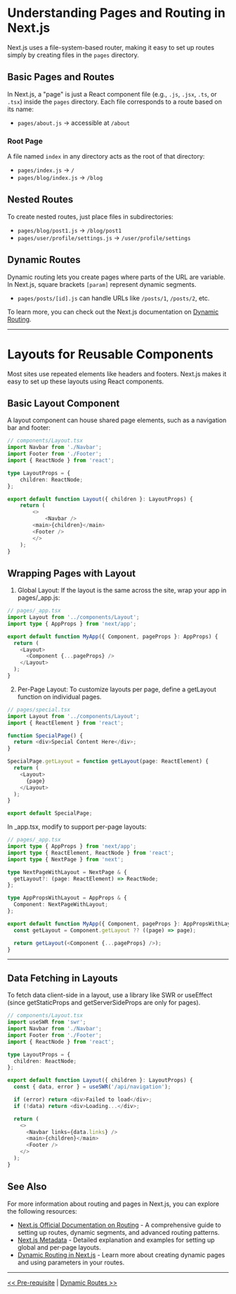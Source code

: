 # Understanding Pages and Routing in Next.js

Next.js uses a file-system-based router, making it easy to set up routes simply by creating files in the `pages` directory.

## Basic Pages and Routes

In Next.js, a "page" is just a React component file (e.g., `.js`, `.jsx`, `.ts`, or `.tsx`) inside the `pages` directory. Each file corresponds to a route based on its name:

- `pages/about.js` → accessible at `/about`

### Root Page

A file named `index` in any directory acts as the root of that directory:

- `pages/index.js` → `/`
- `pages/blog/index.js` → `/blog`

## Nested Routes

To create nested routes, just place files in subdirectories:

- `pages/blog/post1.js` → `/blog/post1`
- `pages/user/profile/settings.js` → `/user/profile/settings`

## Dynamic Routes

Dynamic routing lets you create pages where parts of the URL are variable. In Next.js, square brackets `[param]` represent dynamic segments.

- `pages/posts/[id].js` can handle URLs like `/posts/1`, `/posts/2`, etc.

To learn more, you can check out the Next.js documentation on [Dynamic Routing](https://nextjs.org/docs/routing/dynamic-routes).

---

# Layouts for Reusable Components

Most sites use repeated elements like headers and footers. Next.js makes it easy to set up these layouts using React components.

## Basic Layout Component

A layout component can house shared page elements, such as a navigation bar and footer:

```typescript
// components/Layout.tsx
import Navbar from './Navbar';
import Footer from './Footer';
import { ReactNode } from 'react';

type LayoutProps = {
    children: ReactNode;
};

export default function Layout({ children }: LayoutProps) {
    return (
        <>
            <Navbar />
        <main>{children}</main>
        <Footer />
        </>
    );
}
```

## Wrapping Pages with Layout
1. Global Layout: If the layout is the same across the site, wrap your app in pages/_app.js:

``` TypeScript
// pages/_app.tsx
import Layout from '../components/Layout';
import type { AppProps } from 'next/app';

export default function MyApp({ Component, pageProps }: AppProps) {
  return (
    <Layout>
      <Component {...pageProps} />
    </Layout>
  );
}
```

2. Per-Page Layout: To customize layouts per page, define a getLayout function on individual pages.

``` typescript
// pages/special.tsx
import Layout from '../components/Layout';
import { ReactElement } from 'react';

function SpecialPage() {
  return <div>Special Content Here</div>;
}

SpecialPage.getLayout = function getLayout(page: ReactElement) {
  return (
    <Layout>
      {page}
    </Layout>
  );
}

export default SpecialPage;
```
In _app.tsx, modify to support per-page layouts:

```typescript
// pages/_app.tsx
import type { AppProps } from 'next/app';
import type { ReactElement, ReactNode } from 'react';
import type { NextPage } from 'next';

type NextPageWithLayout = NextPage & {
  getLayout?: (page: ReactElement) => ReactNode;
};

type AppPropsWithLayout = AppProps & {
  Component: NextPageWithLayout;
};

export default function MyApp({ Component, pageProps }: AppPropsWithLayout) {
  const getLayout = Component.getLayout ?? ((page) => page);

  return getLayout(<Component {...pageProps} />);
}
```

---
## Data Fetching in Layouts
To fetch data client-side in a layout, use a library like SWR or useEffect (since getStaticProps and getServerSideProps are only for pages).

```typescript
// components/Layout.tsx
import useSWR from 'swr';
import Navbar from './Navbar';
import Footer from './Footer';
import { ReactNode } from 'react';

type LayoutProps = {
  children: ReactNode;
};

export default function Layout({ children }: LayoutProps) {
  const { data, error } = useSWR('/api/navigation');

  if (error) return <div>Failed to load</div>;
  if (!data) return <div>Loading...</div>;

  return (
    <>
      <Navbar links={data.links} />
      <main>{children}</main>
      <Footer />
    </>
  );
}
```

## See Also

For more information about routing and pages in Next.js, you can explore the following resources:

- [Next.js Official Documentation on Routing](https://nextjs.org/docs/routing/introduction) - A comprehensive guide to setting up routes, dynamic segments, and advanced routing patterns.
- [Next.js Metadata](https://nextjs.org/docs/app/building-your-application/optimizing/metadata) - Detailed explanation and examples for setting up global and per-page layouts.
- [Dynamic Routing in Next.js](https://nextjs.org/docs/routing/dynamic-routes) - Learn more about creating dynamic pages and using parameters in your routes.

---
[<< Pre-requisite](pre-requisite.md) | [Dynamic Routes >>](dynamic-routes.md)